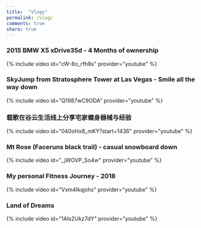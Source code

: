 ```yaml
---
title:  "Vlogs"
permalink: /vlog/
comments: true
share: true
---
```


### 2015 BMW X5 xDrive35d - 4 Months of ownership
{% include video id="cW-8o_rfh8s" provider="youtube" %}

### SkyJump from Stratosphere Tower at Las Vegas - Smile all the way down
{% include video id="Q1987wC9ODA" provider="youtube" %}

### 载歌在谷云生活线上分享宅家健身器械与经验
{% include video id="040oHx8_mKY?start=1436" provider="youtube" %}

### Mt Rose (Faceruns black trail) - casual snowboard down
{% include video id="_jWOVP_So4w" provider="youtube" %}

### My personal Fitness Journey - 2018
{% include video id="Vxm4Ikqjxhs" provider="youtube" %}

### Land of Dreams
{% include video id="1AIs2Ukz7dY" provider="youtube" %}
